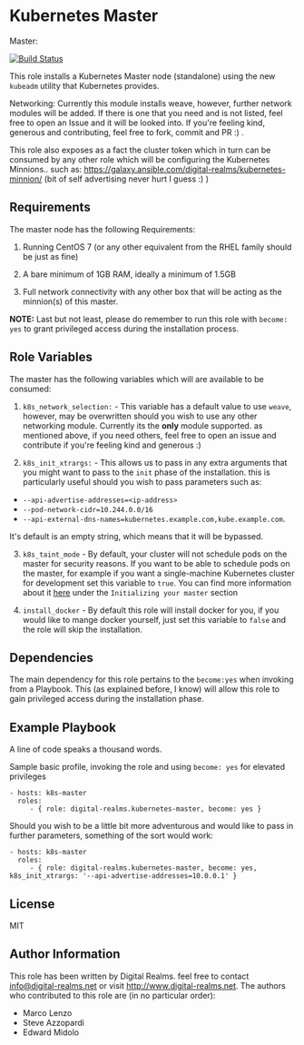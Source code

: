 Kubernetes Master
=========
Master:

[![Build Status](https://travis-ci.org/digital-realms/ansible_role_kubernetes_master.svg?branch=master)](https://travis-ci.org/digital-realms/ansible_role_kubernetes_master)

This role installs a Kubernetes Master node (standalone) using the new `kubeadm` utility that Kubernetes provides.

Networking: Currently this module installs weave, however, further network modules will be added. If there is one that you need and is not listed, feel free to open an Issue and it will be looked into. If you're feeling kind, generous and contributing, feel free to fork, commit and PR :) .

This role also exposes as a fact the cluster token which in turn can be consumed by any other role which will be configuring the Kubernetes Minnions.. such as: <https://galaxy.ansible.com/digital-realms/kubernetes-minnion/> (bit of self advertising never hurt I guess :) )

Requirements
------------

The master node has the following Requirements:

1. Running CentOS 7 (or any other equivalent from the RHEL family should be just as fine)

2. A bare minimum of 1GB RAM, ideally a minimum of 1.5GB

3. Full network connectivity with any other box that will be acting as the minnion(s) of this master.

**NOTE:** Last but not least, please do remember to run this role with `become: yes` to grant privileged access during the installation process.

Role Variables
--------------

The master has the following variables which will are available to be consumed:

1. `k8s_network_selection:` - This variable has a default value to use `weave`, however, may be overwritten should you wish to use any other networking module. Currently its the **only** module supported. as mentioned above, if you need others, feel free to open an issue and contribute if you're feeling kind and generous :)

2. `k8s_init_xtrargs:` - This allows us to pass in any extra arguments that you might want to pass to the `init` phase of the installation. this is particularly useful should you wish to pass parameters such as:
  * `--api-advertise-addresses=<ip-address>`
  * `--pod-network-cidr=10.244.0.0/16`
  * `--api-external-dns-names=kubernetes.example.com,kube.example.com`.

  It's default is an empty string, which means that it will be bypassed.

3. `k8s_taint_mode` - By default, your cluster will not schedule pods on the master for security reasons. If you want to be able to schedule pods on the master, for example if you want a single-machine Kubernetes cluster for development set this variable to `true`.
                      You can find more information about it [here](http://kubernetes.io/docs/getting-started-guides/kubeadm/) under the `Initializing your master` section

4. `install_docker` - By default this role will install docker for you, if you would like to mange docker yourself, just set this variable to `false` and the role will skip the installation.


Dependencies
------------

The main dependency for this role pertains to the `become:yes` when invoking from a Playbook. This (as explained before, I know) will allow this role to gain privileged access during the installation phase.

Example Playbook
----------------

A line of code speaks a thousand words.

Sample basic profile, invoking the role and using `become: yes` for elevated privileges

    - hosts: k8s-master
      roles:
         - { role: digital-realms.kubernetes-master, become: yes }

Should you wish to be a little bit more adventurous and would like to pass in further parameters, something of the sort would work:

    - hosts: k8s-master
      roles:
         - { role: digital-realms.kubernetes-master, become: yes, k8s_init_xtrargs: '--api-advertise-addresses=10.0.0.1' }

License
-------

MIT

Author Information
------------------

This role has been written by Digital Realms. feel free to contact <info@digital-realms.net> or visit <http://www.digital-realms.net>. The authors who contributed to this role are (in no particular order):
* Marco Lenzo
* Steve Azzopardi
* Edward Midolo
